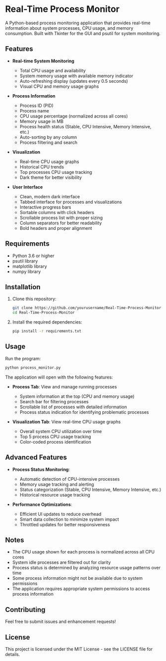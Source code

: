 # Real-Time Process Monitor

A Python-based process monitoring application that provides real-time information about system processes, CPU usage, and memory consumption. Built with Tkinter for the GUI and psutil for system monitoring.

## Features

- **Real-time System Monitoring**
  - Total CPU usage and availability
  - System memory usage with available memory indicator
  - Auto-refreshing display (updates every 0.5 seconds)
  - Visual CPU and memory usage graphs

- **Process Information**
  - Process ID (PID)
  - Process name
  - CPU usage percentage (normalized across all cores)
  - Memory usage in MB
  - Process health status (Stable, CPU Intensive, Memory Intensive, etc.)
  - Auto-sorting by any column
  - Process filtering and search

- **Visualization**
  - Real-time CPU usage graphs
  - Historical CPU trends
  - Top processes CPU usage tracking
  - Dark theme for better visibility

- **User Interface**
  - Clean, modern dark interface
  - Tabbed interface for processes and visualizations
  - Interactive progress bars
  - Sortable columns with click headers
  - Scrollable process list with proper sizing
  - Column separators for better readability
  - Bold headers and proper alignment

## Requirements

- Python 3.6 or higher
- psutil library
- matplotlib library
- numpy library

## Installation

1. Clone this repository:
   ```bash
   git clone https://github.com/yourusername/Real-Time-Process-Monitor.git
   cd Real-Time-Process-Monitor
   ```

2. Install the required dependencies:
   ```bash
   pip install -r requirements.txt
   ```

## Usage

Run the program:
```bash
python process_monitor.py
```

The application will open with the following features:
- **Process Tab**: View and manage running processes
  - System information at the top (CPU and memory usage)
  - Search bar for filtering processes
  - Scrollable list of processes with detailed information
  - Process status indication for identifying problematic processes

- **Visualization Tab**: View real-time CPU usage graphs
  - Overall system CPU utilization over time
  - Top 5 process CPU usage tracking
  - Color-coded process identification

## Advanced Features

- **Process Status Monitoring**:
  - Automatic detection of CPU-intensive processes
  - Memory usage tracking and alerting
  - Status categorization (Stable, CPU Intensive, Memory Intensive, etc.)
  - Historical resource usage tracking

- **Performance Optimizations**:
  - Efficient UI updates to reduce overhead
  - Smart data collection to minimize system impact
  - Throttled updates for better responsiveness

## Notes

- The CPU usage shown for each process is normalized across all CPU cores
- System idle processes are filtered out for clarity
- Process status is determined by analyzing resource usage patterns over time
- Some process information might not be available due to system permissions
- The application requires appropriate system permissions to access process information

## Contributing

Feel free to submit issues and enhancement requests!

## License

This project is licensed under the MIT License - see the LICENSE file for details.